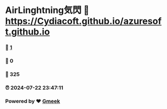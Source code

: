 # AirLinghtning気閃 :link: https://Cydiacoft.github.io/azuresoft.github.io 
### :page_facing_up: [1](https://Cydiacoft.github.io/azuresoft.github.io/tag.html) 
### :speech_balloon: 0 
### :hibiscus: 325 
### :alarm_clock: 2024-07-22 23:47:11 
### Powered by :heart: [Gmeek](https://github.com/Meekdai/Gmeek)
